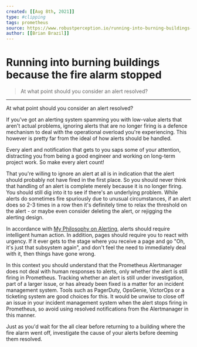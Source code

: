 ```yaml
---
created: [[Aug 8th, 2021]]
type: #clipping
tags: prometheus 
source: https://www.robustperception.io/running-into-burning-buildings-because-the-fire-alarm-stopped
author: [[Brian Brazil]] 
---
```

# Running into burning buildings because the fire alarm stopped

> At what point should you consider an alert resolved?

---
At what point should you consider an alert resolved?

If you've got an alerting system spamming you with low-value alerts that aren't actual problems, ignoring alerts that are no longer firing is a defence mechanism to deal with the operational overload you're experiencing. This however is pretty far from the ideal of how alerts should be handled.

Every alert and notification that gets to you saps some of your attention, distracting you from being a good engineer and working on long-term project work. So make every alert count!

That you're willing to ignore an alert at all is in indication that the alert should probably not have fired in the first place. So you should never think that handling of an alert is complete merely because it is no longer firing. You should still dig into it to see if there's an underlying problem. While alerts do sometimes fire spuriously due to unusual circumstances, if an alert does so 2-3 times in a row then it's definitely time to relax the threshold on the alert - or maybe even consider deleting the alert, or rejigging the alerting design.

In accordance with [My Philosophy on Alerting](https://docs.google.com/document/d/199PqyG3UsyXlwieHaqbGiWVa8eMWi8zzAn0YfcApr8Q/edit), alerts should require intelligent human action. In addition, pages should require you to react with urgency. If it ever gets to the stage where you receive a page and go "Oh, it's just that subsystem again", and don't feel the need to immediately deal with it, then things have gone wrong.

In this context you should understand that the Prometheus Alertmanager does not deal with human responses to alerts, only whether the alert is still firing in Prometheus. Tracking whether an alert is still under investigation, part of a larger issue, or has already been fixed is a matter for an incident management system. Tools such as PagerDuty, OpsGenie, VictorOps or a ticketing system are good choices for this. It would be unwise to close off an issue in your incident management system when the alert stops firing in Prometheus, so avoid using resolved notifications from the Alertmanager in this manner.

Just as you'd wait for the all clear before returning to a building where the fire alarm went off, investigate the cause of your alerts before deeming them resolved.
